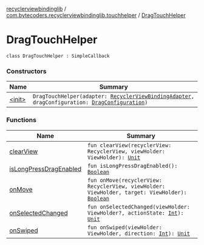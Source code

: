 [recyclerviewbindinglib](../../index.md) / [com.bytecoders.recyclerviewbindinglib.touchhelper](../index.md) / [DragTouchHelper](./index.md)

# DragTouchHelper

`class DragTouchHelper : SimpleCallback`

### Constructors

| Name | Summary |
|---|---|
| [&lt;init&gt;](-init-.md) | `DragTouchHelper(adapter: `[`RecyclerViewBindingAdapter`](../../com.bytecoders.recyclerviewbindinglib/-recycler-view-binding-adapter/index.md)`, dragConfiguration: `[`DragConfiguration`](../-drag-configuration/index.md)`)` |

### Functions

| Name | Summary |
|---|---|
| [clearView](clear-view.md) | `fun clearView(recyclerView: RecyclerView, viewHolder: ViewHolder): `[`Unit`](https://kotlinlang.org/api/latest/jvm/stdlib/kotlin/-unit/index.html) |
| [isLongPressDragEnabled](is-long-press-drag-enabled.md) | `fun isLongPressDragEnabled(): `[`Boolean`](https://kotlinlang.org/api/latest/jvm/stdlib/kotlin/-boolean/index.html) |
| [onMove](on-move.md) | `fun onMove(recyclerView: RecyclerView, viewHolder: ViewHolder, target: ViewHolder): `[`Boolean`](https://kotlinlang.org/api/latest/jvm/stdlib/kotlin/-boolean/index.html) |
| [onSelectedChanged](on-selected-changed.md) | `fun onSelectedChanged(viewHolder: ViewHolder?, actionState: `[`Int`](https://kotlinlang.org/api/latest/jvm/stdlib/kotlin/-int/index.html)`): `[`Unit`](https://kotlinlang.org/api/latest/jvm/stdlib/kotlin/-unit/index.html) |
| [onSwiped](on-swiped.md) | `fun onSwiped(viewHolder: ViewHolder, direction: `[`Int`](https://kotlinlang.org/api/latest/jvm/stdlib/kotlin/-int/index.html)`): `[`Unit`](https://kotlinlang.org/api/latest/jvm/stdlib/kotlin/-unit/index.html) |
